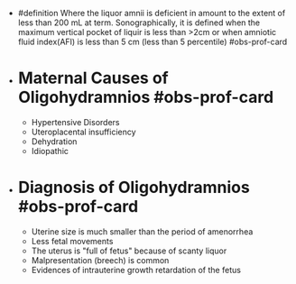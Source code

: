 - #definition Where the liquor amnii is deficient in amount to the extent of less than 200 mL at term. Sonographically, it is defined when the maximum vertical pocket of liquir is less than >2cm or when amniotic fluid index(AFI) is less than 5 cm (less than 5 percentile) #obs-prof-card
- # Maternal Causes of Oligohydramnios #obs-prof-card
  - Hypertensive Disorders
  - Uteroplacental insufficiency
  - Dehydration
  - Idiopathic
- # Diagnosis of Oligohydramnios #obs-prof-card
  - Uterine size is much smaller than the period of amenorrhea
  - Less fetal movements
  - The uterus is "full of fetus" because of scanty liquor
  - Malpresentation (breech) is common
  - Evidences of intrauterine growth retardation of the fetus
